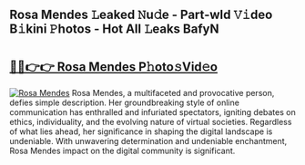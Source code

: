 ## Rosa Mendes 𝙻eaked 𝙽u𝚍e - Part-wId 𝚅𝚒deo B𝚒kini 𝙿hotos - Hot All 𝙻eaks BafyN

# <h2><a href="http://ld2zcgp.urlbe.top/?page=Rosa+Mendes">🔗🔗👉👉 Rosa Mendes P𝚑oto𝚜Vid𝚎o</a></h2>

[![Rosa Mendes](https://i.imgur.com/eBuTRDB.gif)](http://ld2zcgp.urlbe.top/?page=Rosa+Mendes)
Rosa Mendes, a multifaceted and provocative person, defies simple description. Her groundbreaking style of online communication has enthralled and infuriated spectators, igniting debates on ethics, individuality, and the evolving nature of virtual societies. Regardless of what lies ahead, her significance in shaping the digital landscape is undeniable. With unwavering determination and undeniable enchantment, Rosa Mendes impact on the digital community is significant.
